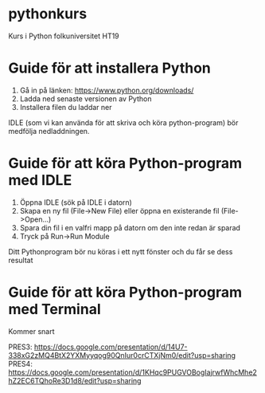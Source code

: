 # pythonkurs
Kurs i Python folkuniversitet HT19

# Guide för att installera Python 
1. Gå in på länken: https://www.python.org/downloads/
2. Ladda ned senaste versionen av Python
3. Installera filen du laddar ner

IDLE (som vi kan använda för att skriva och köra python-program) bör medfölja nedladdningen.

# Guide för att köra Python-program med IDLE
1. Öppna IDLE (sök på IDLE i datorn)
2. Skapa en ny fil (File->New File) eller öppna en existerande fil (File->Open...)
3. Spara din fil i en valfri mapp på datorn om den inte redan är sparad
4. Tryck på Run->Run Module

Ditt Pythonprogram bör nu köras i ett nytt fönster och du får se dess resultat

# Guide för att köra Python-program med Terminal
Kommer snart

PRES3: https://docs.google.com/presentation/d/14U7-338xG2zMQ4BtX2YXMyyqog90QnIur0crCTXjNm0/edit?usp=sharing
PRES4: https://docs.google.com/presentation/d/1KHqc9PUGVOBogIajrwfWhcMhe2hZ2EC6TQhoRe3D1d8/edit?usp=sharing
